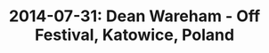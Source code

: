 ---
layout: show
title: '2014-07-31: Dean Wareham - Off Festival, Katowice, Poland'
name: 2014-07-31-dean-wareham-festival-katowice-poland
show-venue: 'Off Festival, Katowice, Poland'
show-setlist: 
show-date: 2014-07-31
category: 2014
show-radio: 
show-lastfm: 
show-cancelled: 
performers: 
facebook-event-url: 
show-poster-url: 
show-ticket-url: 
show-venue-website: 
show-additional: 
---